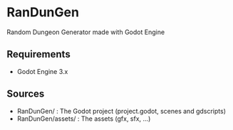 # RanDunGen

Random Dungeon Generator made with Godot Engine

## Requirements
* Godot Engine 3.x

## Sources
* RanDunGen/        : The Godot project (project.godot, scenes and gdscripts)
* RanDunGen/assets/ : The assets (gfx, sfx, ...)
